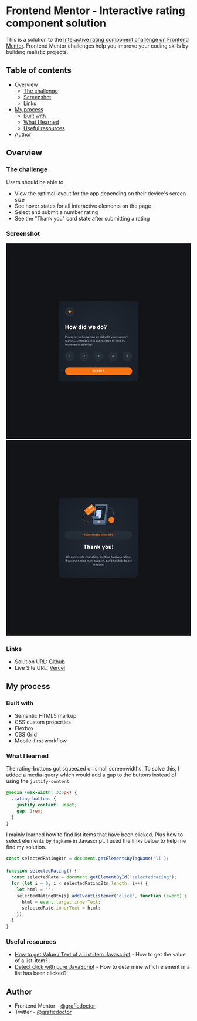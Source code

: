 # Frontend Mentor - Interactive rating component solution

This is a solution to the [Interactive rating component challenge on Frontend Mentor](https://www.frontendmentor.io/challenges/interactive-rating-component-koxpeBUmI). Frontend Mentor challenges help you improve your coding skills by building realistic projects.

## Table of contents

- [Overview](#overview)
  - [The challenge](#the-challenge)
  - [Screenshot](#screenshot)
  - [Links](#links)
- [My process](#my-process)
  - [Built with](#built-with)
  - [What I learned](#what-i-learned)
  - [Useful resources](#useful-resources)
- [Author](#author)

## Overview

### The challenge

Users should be able to:

- View the optimal layout for the app depending on their device's screen size
- See hover states for all interactive elements on the page
- Select and submit a number rating
- See the "Thank you" card state after submitting a rating

### Screenshot

![](./screenshot-1.jpeg)
![](./screenshot-2.jpeg)

### Links

- Solution URL: [Github](https://github.com/graficdoctor/fe-23-interactive-rating-component-main)
- Live Site URL: [Vercel](https://fe-23-interactive-rating-component-main.vercel.app/)

## My process

### Built with

- Semantic HTML5 markup
- CSS custom properties
- Flexbox
- CSS Grid
- Mobile-first workflow

### What I learned

The rating-buttons got squeezed on small screenwidths. To solve this, I added a media-query which would add a gap to the buttons instead of using the `justify-content`.

```css
@media (max-width: 325px) {
  .rating-buttons {
    justify-content: unset;
    gap: 1rem;
  }
}
```

I mainly learned how to find list items that have been clicked. Plus how to select elements by `tagName` in Javascript. I used the links below to help me find my solution.

```js
const selectedRatingBtn = document.getElementsByTagName('li');

function selectedRating() {
  const selectedRate = document.getElementById('selectedrating');
  for (let i = 0; i < selectedRatingBtn.length; i++) {
    let html = '';
    selectedRatingBtn[i].addEventListener('click', function (event) {
      html = event.target.innerText;
      selectedRate.innerText = html;
    });
  }
}
```

### Useful resources

- [How to get Value / Text of a List item Javascript](https://stackoverflow.com/questions/18185963/how-to-get-value-text-of-a-list-item-javascript) - How to get the value of a list-item?
- [Detect click with pure JavaScript](https://clubmate.fi/detect-click-with-pure-javascript) - How to determine which element in a list has been clicked?

## Author

- Frontend Mentor - [@graficdoctor](https://www.frontendmentor.io/profile/graficdoctor)
- Twitter - [@graficdoctor](https://www.twitter.com/graficdoctor)
